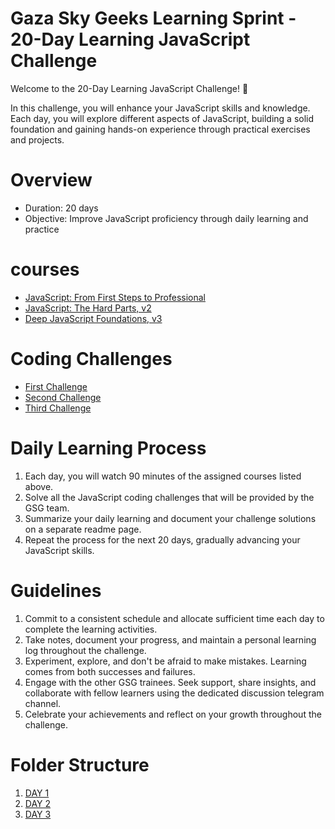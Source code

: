 
# Gaza Sky Geeks Learning Sprint - 20-Day Learning JavaScript Challenge

Welcome to the 20-Day Learning JavaScript Challenge! 🚀

In this challenge, you will enhance your JavaScript skills and knowledge. Each day, you will explore different aspects of JavaScript, building a solid foundation and gaining hands-on experience through practical exercises and projects.

# Overview 
* Duration: 20 days
* Objective: Improve JavaScript proficiency through daily learning and practice
 
 # courses 
 * [JavaScript: From First Steps to Professional](https://frontendmasters.com/courses/javascript-first-steps/)
 * [JavaScript: The Hard Parts, v2](https://frontendmasters.com/courses/javascript-hard-parts-v2/)
 * [Deep JavaScript Foundations, v3](https://frontendmasters.com/courses/deep-javascript-v3/)

# Coding Challenges
* [First Challenge](https://www.freecodecamp.org/learn/javascript-algorithms-and-data-structures/basic-javascript/compound-assignment-with-augmented-multiplication)
* [Second Challenge](https://www.freecodecamp.org/learn/javascript-algorithms-and-data-structures/basic-javascript/profile-lookup)
* [Third Challenge](https://www.freecodecamp.org/learn/javascript-algorithms-and-data-structures/basic-javascript/return-a-value-from-a-function-with-return)

# Daily Learning Process
1. Each day, you will watch 90 minutes of the assigned courses listed above.
1. Solve all the JavaScript coding challenges that will be provided by the GSG team.
1. Summarize your daily learning and document your challenge solutions on a separate readme page.
1. Repeat the process for the next 20 days, gradually advancing your JavaScript skills.

# Guidelines
1. Commit to a consistent schedule and allocate sufficient time each day to complete the learning activities.
1. Take notes, document your progress, and maintain a personal learning log throughout the challenge.
1. Experiment, explore, and don't be afraid to make mistakes. Learning comes from both successes and failures.
1. Engage with the other GSG trainees. Seek support, share insights, and collaborate with fellow learners using the dedicated discussion telegram channel.
1. Celebrate your achievements and reflect on your growth throughout the challenge. 

# Folder Structure
1. [DAY 1](https://github.com/M-Alsuleibi/JavaScriptLearningSprint/blob/main/DAY%201%20.md)
1. [DAY 2](https://github.com/M-Alsuleibi/JavaScriptLearningSprint/blob/main/DAY%202.md)
1. [DAY 3]()
